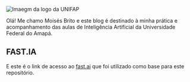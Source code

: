 ![Imaegm da logo da UNIFAP](images/UNIFAP-Universidade-Federal-do-Amapá.jpg)

Olá! Me chamo Moisés Brito e este blog é destinado à minha prática e acompanhamento das aulas de Inteligência Artificial da Universidade Federal do Amapá.

## FAST.IA

E este é o link de acesso ao [fast.ai](https://www.fast.ai) que foi utilizado como base para este repositório.

